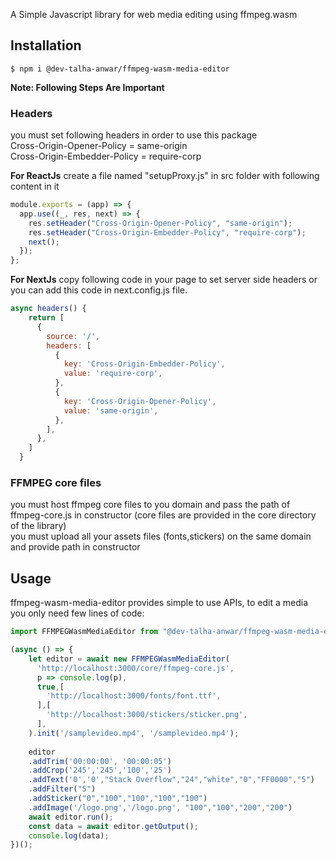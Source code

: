 A Simple Javascript library for web media editing using ffmpeg.wasm 

## Installation

```
$ npm i @dev-talha-anwar/ffmpeg-wasm-media-editor

```

**Note: Following Steps Are Important**

### Headers
you must set following headers in order to use this package \
Cross-Origin-Opener-Policy =  same-origin \
Cross-Origin-Embedder-Policy = require-corp

**For ReactJs**
create a file named "setupProxy.js" in src folder with following content in it 
```javascript
module.exports = (app) => {
  app.use((_, res, next) => {
    res.setHeader("Cross-Origin-Opener-Policy", "same-origin");
    res.setHeader("Cross-Origin-Embedder-Policy", "require-corp");
    next();
  });
};

```

**For NextJs**
copy following code in your page to set server side headers or you can add this code in next.config.js file.
```javascript
async headers() {
    return [
      {
        source: '/',
        headers: [
          {
            key: 'Cross-Origin-Embedder-Policy',
            value: 'require-corp',
          },
          {
            key: 'Cross-Origin-Opener-Policy',
            value: 'same-origin',
          },
        ],
      },
    ]
  }

```


### FFMPEG core files
you must host ffmpeg core files to you domain and pass the path of ffmpeg-core.js in constructor (core files are provided in the core directory of the library) \
you must upload all your assets files (fonts,stickers) on the same domain and provide path in constructor

## Usage

ffmpeg-wasm-media-editor provides simple to use APIs, to edit a media you only need few lines of code:

```javascript
import FFMPEGWasmMediaEditor from "@dev-talha-anwar/ffmpeg-wasm-media-editor";

(async () => {
    let editor = await new FFMPEGWasmMediaEditor(
      'http://localhost:3000/core/ffmpeg-core.js', 
      p => console.log(p),
      true,[
        'http://localhost:3000/fonts/font.ttf', 
      ],[
        'http://localhost:3000/stickers/sticker.png', 
      ],
    ).init('/samplevideo.mp4', '/samplevideo.mp4');
    
    editor
    .addTrim('00:00:00', '00:00:05')
    .addCrop('245','245','100','25')
    .addText('0','0',"Stack Overflow","24","white","0","FF0000","5")
    .addFilter("5")
    .addSticker("0","100","100","100","100")
    .addImage('/logo.png','/logo.png', "100","100","200","200")
    await editor.run();
    const data = await editor.getOutput();
    console.log(data);
})();
```


